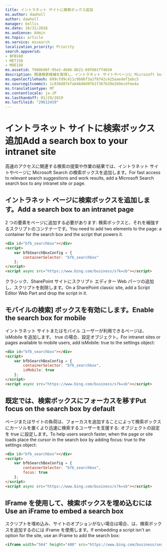 ```yaml
---
title: イントラネット サイトに検索ボックス追加
ms.author: dawholl
author: dawholl
manager: kellis
ms.date: 10/31/2018
ms.audience: Admin
ms.topic: article
ms.service: mssearch
localization_priority: Priority
search.appverid:
- BFB160
- MET150
- MOE150
ms.assetid: f980b90f-95e2-4b66-8b21-69f601ff4b50
description: 関連検索候補を取得し、イントラネット サイトやページに Microsoft Search の検索ボックスを追加することによってより高速な作業の結果を検索します。
ms.openlocfilehash: 699cfd9c411c9b86f3a2f8742c425aaedef1ebc5
ms.sourcegitcommit: 1c038d87efab4840d97b1f367b39e2b9ecdfee4a
ms.translationtype: MT
ms.contentlocale: ja-JP
ms.lasthandoff: 01/29/2019
ms.locfileid: "29612419"
---
```

# <a name="add-a-search-box-to-your-intranet-site"></a><span data-ttu-id="67f2c-103">イントラネット サイトに検索ボックス追加</span><span class="sxs-lookup"><span data-stu-id="67f2c-103">Add a search box to your intranet site</span></span>

<span data-ttu-id="67f2c-104">高速のアクセスに関連する検索の提案や作業の結果では、イントラネット サイトやページに Microsoft Search の検索ボックスを追加します。</span><span class="sxs-lookup"><span data-stu-id="67f2c-104">For fast access to relevant search suggestions and work results, add a Microsoft Search search box to any intranet site or page.</span></span>
  
## <a name="add-a-search-box-to-an-intranet-page"></a><span data-ttu-id="67f2c-105">イントラネット ページに検索ボックスを追加します。</span><span class="sxs-lookup"><span data-stu-id="67f2c-105">Add a search box to an intranet page</span></span>

<span data-ttu-id="67f2c-106">2 つの要素をページに追加する必要があります: 検索ボックスと、それを補強するスクリプトのコンテナーです。</span><span class="sxs-lookup"><span data-stu-id="67f2c-106">You need to add two elements to the page: a container for the search box and the script that powers it.</span></span>
  
```html
<div id="bfb_searchbox"></div>
<script>
    var bfbSearchBoxConfig = {
        containerSelector: "bfb_searchbox"
    };
</script>
<script async src="https://www.bing.com/business/s?k=sb"></script>
```

<span data-ttu-id="67f2c-107">クラシック、SharePoint サイトにスクリプト エディター Web パーツの追加し、スクリプトを削除します。</span><span class="sxs-lookup"><span data-stu-id="67f2c-107">On a SharePoint classic site, add a Script Editor Web Part and drop the script in it.</span></span>
  
## <a name="enable-the-search-box-for-mobile"></a><span data-ttu-id="67f2c-108">モバイルの検索] ボックスを有効にします。</span><span class="sxs-lookup"><span data-stu-id="67f2c-108">Enable the search box for mobile</span></span>

<span data-ttu-id="67f2c-109">イントラネット サイトまたはモバイル ユーザーが利用できるページは、isMobile を追加します。 true の場合、設定オブジェクト。</span><span class="sxs-lookup"><span data-stu-id="67f2c-109">For intranet sites or pages available to mobile users, add isMobile: true to the settings object:</span></span>
  
```html
<div id="bfb_searchbox"></div>
<script>
    var bfbSearchBoxConfig = {
        containerSelector: "bfb_searchbox", 
        isMobile: true
    };
</script>
<script async src="https://www.bing.com/business/s?k=sb"></script>
```

## <a name="put-focus-on-the-search-box-by-default"></a><span data-ttu-id="67f2c-110">既定では、検索ボックスにフォーカスを移す</span><span class="sxs-lookup"><span data-stu-id="67f2c-110">Put focus on the search box by default</span></span>

<span data-ttu-id="67f2c-111">ページまたはサイトの負荷は、フォーカスを追加することによって検索ボックスにカーソルを置くより迅速に検索するユーザーを支援する: オブジェクトの設定を true に設定します。</span><span class="sxs-lookup"><span data-stu-id="67f2c-111">To help users search faster, when the page or site loads place the cursor in the search box by adding focus: true to the settings object:</span></span>
  
```html
<div id="bfb_searchbox"></div>
<script>
    var bfbSearchBoxConfig = {
        containerSelector: "bfb_searchbox",
        focus: true
    };
</script>
<script async src="https://www.bing.com/business/s?k=sb"></script>
```

## <a name="use-an-iframe-to-embed-a-search-box"></a><span data-ttu-id="67f2c-112">IFrame を使用して、検索ボックスを埋め込むには</span><span class="sxs-lookup"><span data-stu-id="67f2c-112">Use an iFrame to embed a search box</span></span>

<span data-ttu-id="67f2c-113">スクリプトを埋め込み、サイトのオプションがない場合は場合、は、検索ボックスを追加するのには iFrame を使用します。</span><span class="sxs-lookup"><span data-stu-id="67f2c-113">If embedding a script isn't an option for the site, use an iFrame to add the search box:</span></span>
  
```html
<iframe width="564" height="400" src="https://www.bing.com/business/searchbox"></iframe>
```
